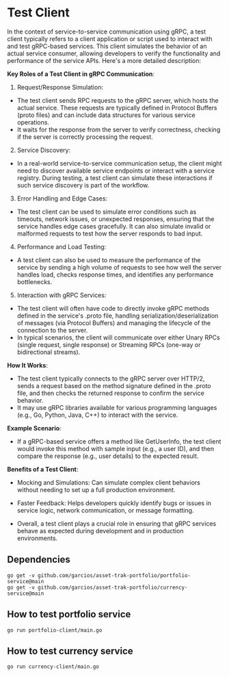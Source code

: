 # Test Client
In the context of service-to-service communication using gRPC, a test client typically refers to a client application 
or script used to interact with and test gRPC-based services. This client simulates the behavior of an actual service consumer, 
allowing developers to verify the functionality and performance of the service APIs. Here's a more detailed description:

__Key Roles of a Test Client in gRPC Communication__:
1. Request/Response Simulation:

- The test client sends RPC requests to the gRPC server, which hosts the actual service. These requests are typically defined in Protocol Buffers (proto files) and can include data structures for various service operations.
- It waits for the response from the server to verify correctness, checking if the server is correctly processing the request.

2. Service Discovery:

- In a real-world service-to-service communication setup, the client might need to discover available service endpoints or interact with a service registry. During testing, a test client can simulate these interactions if such service discovery is part of the workflow.

3. Error Handling and Edge Cases:

- The test client can be used to simulate error conditions such as timeouts, network issues, or unexpected responses, ensuring that the service handles edge cases gracefully.
It can also simulate invalid or malformed requests to test how the server responds to bad input.

4. Performance and Load Testing:

- A test client can also be used to measure the performance of the service by sending a high volume of requests to see how well the server handles load, checks response times, and identifies any performance bottlenecks.

5. Interaction with gRPC Services:

- The test client will often have code to directly invoke gRPC methods defined in the service's .proto file, handling serialization/deserialization of messages (via Protocol Buffers) and managing the lifecycle of the connection to the server.
- In typical scenarios, the client will communicate over either Unary RPCs (single request, single response) or Streaming RPCs (one-way or bidirectional streams).

__How It Works__:
- The test client typically connects to the gRPC server over HTTP/2, sends a request based on the method signature defined in the .proto file, and then checks the returned response to confirm the service behavior.
- It may use gRPC libraries available for various programming languages (e.g., Go, Python, Java, C++) to interact with the service.

__Example Scenario__:
- If a gRPC-based service offers a method like GetUserInfo, the test client would invoke this method with sample input (e.g., a user ID), and then compare the response (e.g., user details) to the expected result.

__Benefits of a Test Client__:
- Mocking and Simulations: Can simulate complex client behaviors without needing to set up a full production environment.
- Faster Feedback: Helps developers quickly identify bugs or issues in service logic, network communication, or message formatting.

- Overall, a test client plays a crucial role in ensuring that gRPC services behave as expected during development and in production environments.


## Dependencies
```shell
go get -v github.com/garcios/asset-trak-portfolio/portfolio-service@main
go get -v github.com/garcios/asset-trak-portfolio/currency-service@main
```

## How to test portfolio service
```shell
go run portfolio-client/main.go
```


## How to test currency service
```shell
go run currency-client/main.go
```